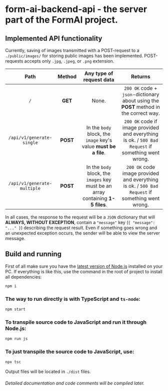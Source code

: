 # **form-ai-backend-api** - the server part of the FormAI project.

## Implemented API functionality
Currently, saving of images transmitted with a POST-request to a `./public/images/` for storing public images has been implemented. POST-requests accepts only `.jpg`, `.jpeg`, or `.png` extension.

|  Path   | Method | Any type of request data | Returns
|:-------:|:------:|:----------------------------------------------------------------------------:|:----:|
| `/` | **GET** | None. | `200 OK` code + `json`-dictionary about using the **POST** method in the correct way. |
| `/api/v1/generate-single` | **POST** | In the `body` block, the `image` key's value **must be a file**.| `200 OK` code if image provided and everything is ok. / `500 Bad Request` if something went wrong. |
| `/api/v1/generate-multiple` | **POST** | In the `body` block, the `images` key must be an array containing **1-5 files**.  | `200 OK` code image provided and everything is ok. / `500 Bad Request` if something went wrong. | 

In all cases, the response to the request will be a `JSON` dictionary that will **ALWAYS, WITHOUT EXCEPTION**, contain a `"message"` key (`{ "message": "..." }`) describing the request result. Even if something goes wrong and an unexpected exception occurs, the sender will be able to view the server message.

## Build and running
First of all make sure you have the [latest version of Node.js](https://nodejs.org/en) installed on your PC. If everything is like this, use the command in the root of project to install all dependencies:
```bat
npm i 
```

### The way to run directly is with TypeScript and `ts-node`:
```bat 
npm start
```

### To transpile source code to JavaScript and run it through Node.js:
```bat
npm run js
```

### To just transpile the source code to JavaScript, use:
```bash
npx tsc
```
Output files will be located in `./dist` files.

###### Detailed documentation and code comments will be compiled later.
